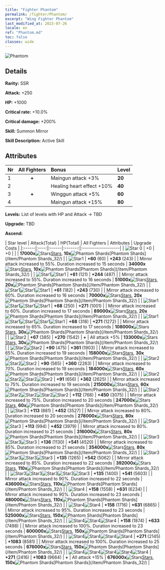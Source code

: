 ```yaml
---
title: "Fighter Phantom"
permalink: /fighter/Phantom/
excerpt: "Wing Fighter Phantom"
last_modified_at: 2023-07-26
locale: en
ref: "Phantom.md"
toc: false
classes: wide
---
```



 ![Phantom](/images/ship/fj_img5.png)

## Details

 **Rarity:** SSR 

 **Attack:** +250

 **HP:** +1000

 **Critical rate:** +10.0%

 **Critical damage:** +200%

 **Skill:** Summon Mirror

 **Skill Description:**  Active Skill

## Attributes

  |  Nr | All Fighters | Bonus | Level |
  |:----|:-------------:|:--------------------|:--------|
  | 1  | **+**  | Maingun attack +3%  | **20** |
  | 2  |   | Healing heart effect +10%  | **40** |
  | 3  | **+**  | Winggun attack +5%  | **60** |
  | 4  |   | Maingun attack +15%  | **80** |


 **Levels:**  List of levels with HP and Attack -> TBD

 **Upgrade:**  TBD

 **Ascend:**  

  |  Star level | Attack(Total) | HP(Total) | All Fighters | Attributes | Upgrade Costs |
  |:------|:----:|:------|:-------:|:-------------------|
  | ![Star 0](/images/s0.png)  | +0  | +0  |  |    | **17000x**![Stars](/images/item/Stars_p.png)[Stars](/item/Stars_2/), **10x**![Phantom Shards](/images/item/Phantom_Shards_p.png)[Phantom Shards](/item/Phantom Shards_32/) |
  | ![Star1](/images/s1.png)  | **+60** (60)  | **+243** (243)  |   | Mirror attack increased to 55%. Duration increased to 15 seconds  | **34000x**![Stars](/images/item/Stars_p.png)[Stars](/item/Stars_2/), **10x**![Phantom Shards](/images/item/Phantom_Shards_p.png)[Phantom Shards](/item/Phantom Shards_32/) |
  | ![Star1](/images/s1.png)![Star1](/images/s1.png)  | **+61** (121)  | **+244** (487)  |   | Mirror attack increased to 55%. Duration increased to 16 seconds  | **51000x**![Stars](/images/item/Stars_p.png)[Stars](/item/Stars_2/), **20x**![Phantom Shards](/images/item/Phantom_Shards_p.png)[Phantom Shards](/item/Phantom Shards_32/) |
  | ![Star1](/images/s1.png)![Star1](/images/s1.png)![Star1](/images/s1.png)  | **+61** (182)  | **+243** (730)  |   | Mirror attack increased to 60%. Duration increased to 16 seconds  | **70000x**![Stars](/images/item/Stars_p.png)[Stars](/item/Stars_2/), **20x**![Phantom Shards](/images/item/Phantom_Shards_p.png)[Phantom Shards](/item/Phantom Shards_32/) |
  | ![Star1](/images/s1.png)![Star1](/images/s1.png)![Star1](/images/s1.png)![Star1](/images/s1.png)  | **+68** (250)  | **+271** (1001)  |   | Mirror attack increased to 60%. Duration increased to 17 seconds  | **89000x**![Stars](/images/item/Stars_p.png)[Stars](/item/Stars_2/), **20x**![Phantom Shards](/images/item/Phantom_Shards_p.png)[Phantom Shards](/item/Phantom Shards_32/) |
  | ![Star1](/images/s1.png)![Star1](/images/s1.png)![Star1](/images/s1.png)![Star1](/images/s1.png)![Star1](/images/s1.png)  | **+68** (318)  | **+271** (1272)  |   | Mirror attack increased to 65%. Duration increased to 17 seconds  | **108000x**![Stars](/images/item/Stars_p.png)[Stars](/item/Stars_2/), **30x**![Phantom Shards](/images/item/Phantom_Shards_p.png)[Phantom Shards](/item/Phantom Shards_32/) |
  | ![Star2](/images/s2.png)  | **+67** (385)  | **+270** (1542)  | **+**  | All attack +5%  | **133000x**![Stars](/images/item/Stars_p.png)[Stars](/item/Stars_2/), **30x**![Phantom Shards](/images/item/Phantom_Shards_p.png)[Phantom Shards](/item/Phantom Shards_32/) |
  | ![Star2](/images/s2.png)![Star2](/images/s2.png)  | **+90** (475)  | **+361** (1903)  |   | Mirror attack increased to 65%. Duration increased to 19 seconds  | **158000x**![Stars](/images/item/Stars_p.png)[Stars](/item/Stars_2/), **30x**![Phantom Shards](/images/item/Phantom_Shards_p.png)[Phantom Shards](/item/Phantom Shards_32/) |
  | ![Star2](/images/s2.png)![Star2](/images/s2.png)![Star2](/images/s2.png)  | **+90** (565)  | **+360** (2263)  |   | Mirror attack increased to 70%. Duration increased to 19 seconds  | **184000x**![Stars](/images/item/Stars_p.png)[Stars](/item/Stars_2/), **60x**![Phantom Shards](/images/item/Phantom_Shards_p.png)[Phantom Shards](/item/Phantom Shards_32/) |
  | ![Star2](/images/s2.png)![Star2](/images/s2.png)![Star2](/images/s2.png)![Star2](/images/s2.png)  | **+91** (656)  | **+362** (2625)  |   | Mirror attack increased to 75%. Duration increased to 19 seconds  | **215000x**![Stars](/images/item/Stars_p.png)[Stars](/item/Stars_2/), **60x**![Phantom Shards](/images/item/Phantom_Shards_p.png)[Phantom Shards](/item/Phantom Shards_32/) |
  | ![Star2](/images/s2.png)![Star2](/images/s2.png)![Star2](/images/s2.png)![Star2](/images/s2.png)![Star2](/images/s2.png)  | **+112** (768)  | **+450** (3075)  |   | Mirror attack increased to 75%. Duration increased to 20 seconds  | **247000x**![Stars](/images/item/Stars_p.png)[Stars](/item/Stars_2/), **60x**![Phantom Shards](/images/item/Phantom_Shards_p.png)[Phantom Shards](/item/Phantom Shards_32/) |
  | ![Star3](/images/s3.png)  | **+113** (881)  | **+452** (3527)  |   | Mirror attack increased to 80%. Duration increased to 20 seconds  | **278000x**![Stars](/images/item/Stars_p.png)[Stars](/item/Stars_2/), **80x**![Phantom Shards](/images/item/Phantom_Shards_p.png)[Phantom Shards](/item/Phantom Shards_32/) |
  | ![Star3](/images/s3.png)![Star3](/images/s3.png)  | **+113** (994)  | **+452** (3979)  |   | Mirror attack increased to 80%. Duration increased to 21 seconds  | **316000x**![Stars](/images/item/Stars_p.png)[Stars](/item/Stars_2/), **80x**![Phantom Shards](/images/item/Phantom_Shards_p.png)[Phantom Shards](/item/Phantom Shards_32/) |
  | ![Star3](/images/s3.png)![Star3](/images/s3.png)![Star3](/images/s3.png)  | **+136** (1130)  | **+541** (4520)  |   | Mirror attack increased to 85%. Duration increased to 21 seconds  | **354000x**![Stars](/images/item/Stars_p.png)[Stars](/item/Stars_2/), **80x**![Phantom Shards](/images/item/Phantom_Shards_p.png)[Phantom Shards](/item/Phantom Shards_32/) |
  | ![Star3](/images/s3.png)![Star3](/images/s3.png)![Star3](/images/s3.png)![Star3](/images/s3.png)  | **+135** (1265)  | **+542** (5062)  |   | Mirror attack increased to 85%. Duration increased to 22 seconds  | **392000x**![Stars](/images/item/Stars_p.png)[Stars](/item/Stars_2/), **110x**![Phantom Shards](/images/item/Phantom_Shards_p.png)[Phantom Shards](/item/Phantom Shards_32/) |
  | ![Star3](/images/s3.png)![Star3](/images/s3.png)![Star3](/images/s3.png)![Star3](/images/s3.png)![Star3](/images/s3.png)  | **+135** (1400)  | **+541** (5603)  |   | Mirror attack increased to 90%. Duration increased to 22 seconds  | **436000x**![Stars](/images/item/Stars_p.png)[Stars](/item/Stars_2/), **110x**![Phantom Shards](/images/item/Phantom_Shards_p.png)[Phantom Shards](/item/Phantom Shards_32/) |
  | ![Star4](/images/s4.png)  | **+158** (1558)  | **+631** (6234)  |   | Mirror attack increased to 90%. Duration increased to 23 seconds  | **480000x**![Stars](/images/item/Stars_p.png)[Stars](/item/Stars_2/), **110x**![Phantom Shards](/images/item/Phantom_Shards_p.png)[Phantom Shards](/item/Phantom Shards_32/) |
  | ![Star4](/images/s4.png)![Star4](/images/s4.png)  | **+158** (1716)  | **+631** (6865)  |   | Mirror attack increased to 95%. Duration increased to 23 seconds  | **525000x**![Stars](/images/item/Stars_p.png)[Stars](/item/Stars_2/), **150x**![Phantom Shards](/images/item/Phantom_Shards_p.png)[Phantom Shards](/item/Phantom Shards_32/) |
  | ![Star4](/images/s4.png)![Star4](/images/s4.png)![Star4](/images/s4.png)  | **+158** (1874)  | **+633** (7498)  |   | Mirror attack increased to 100%. Duration increased to 23 seconds  | **600000x**![Stars](/images/item/Stars_p.png)[Stars](/item/Stars_2/), **150x**![Phantom Shards](/images/item/Phantom_Shards_p.png)[Phantom Shards](/item/Phantom Shards_32/) |
  | ![Star4](/images/s4.png)![Star4](/images/s4.png)![Star4](/images/s4.png)![Star4](/images/s4.png)  | **+271** (2145)  | **+1083** (8581)  |   | Mirror attack increased to 100%. Duration increased to 25 seconds  | **676000x**![Stars](/images/item/Stars_p.png)[Stars](/item/Stars_2/), **150x**![Phantom Shards](/images/item/Phantom_Shards_p.png)[Phantom Shards](/item/Phantom Shards_32/) |
  | ![Star4](/images/s4.png)![Star4](/images/s4.png)![Star4](/images/s4.png)![Star4](/images/s4.png)![Star4](/images/s4.png)  | **+271** (2416)  | **+1083** (9664)  | **+**  | All attack +15%  | **676000x**![Stars](/images/item/Stars_p.png)[Stars](/item/Stars_2/), **150x**![Phantom Shards](/images/item/Phantom_Shards_p.png)[Phantom Shards](/item/Phantom Shards_32/) |


